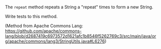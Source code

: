 The `repeat` method repeats a String a "repeat" times to form a new String.

Write tests to this method. 

(Method from Apache Commons Lang: https://github.com/apache/commons-lang/blob/d2687419c6973572d1621afc1b8546f5262769c3/src/main/java/org/apache/commons/lang3/StringUtils.java#L6276)